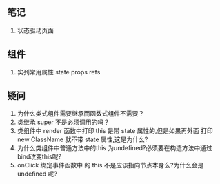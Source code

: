 ## 笔记
1. 状态驱动页面

## 组件
1. 实列常用属性 state props refs
## 疑问
1. 为什么类式组件需要继承而函数式组件不需要？
2. 类继承 super 不是必须调用的吗？
3. 类组件中 render 函数中打印 this 是带 state 属性的,但是如果再外面 打印 new ClassName 就不带 state 属性,这是为什么?
4. 为什么类组件中普通方法中的this 为undefined?必须要在构造方法中通过bind改变this呢?
5. onClick 绑定事件函数中 的 this 不是应该指向节点本身么?为什么会是 undefined 呢?
